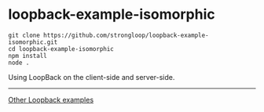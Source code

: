# loopback-example-isomorphic

```
git clone https://github.com/strongloop/loopback-example-isomorphic.git
cd loopback-example-isomorphic
npm install
node .
```

Using LoopBack on the client-side and server-side.

---

[Other Loopback examples](https://github.com/strongloop/loopback-example)
